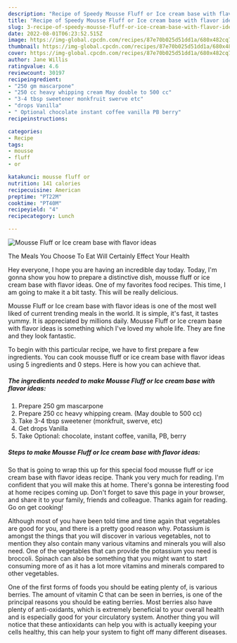 ```yaml
---
description: "Recipe of Speedy Mousse Fluff or Ice cream base with flavor ideas"
title: "Recipe of Speedy Mousse Fluff or Ice cream base with flavor ideas"
slug: 3-recipe-of-speedy-mousse-fluff-or-ice-cream-base-with-flavor-ideas
date: 2022-08-01T06:23:52.515Z
image: https://img-global.cpcdn.com/recipes/87e70b025d51dd1a/680x482cq70/mousse-fluff-or-ice-cream-base-with-flavor-ideas-recipe-main-photo.jpg
thumbnail: https://img-global.cpcdn.com/recipes/87e70b025d51dd1a/680x482cq70/mousse-fluff-or-ice-cream-base-with-flavor-ideas-recipe-main-photo.jpg
cover: https://img-global.cpcdn.com/recipes/87e70b025d51dd1a/680x482cq70/mousse-fluff-or-ice-cream-base-with-flavor-ideas-recipe-main-photo.jpg
author: Jane Willis
ratingvalue: 4.6
reviewcount: 30197
recipeingredient:
- "250 gm mascarpone"
- "250 cc heavy whipping cream May double to 500 cc"
- "3-4 tbsp sweetener monkfruit swerve etc"
- "drops Vanilla"
- " Optional chocolate instant coffee vanilla PB berry"
recipeinstructions:

categories:
- Recipe
tags:
- mousse
- fluff
- or

katakunci: mousse fluff or 
nutrition: 141 calories
recipecuisine: American
preptime: "PT22M"
cooktime: "PT40M"
recipeyield: "4"
recipecategory: Lunch

---
```



![Mousse Fluff or Ice cream base with flavor ideas](https://img-global.cpcdn.com/recipes/87e70b025d51dd1a/680x482cq70/mousse-fluff-or-ice-cream-base-with-flavor-ideas-recipe-main-photo.jpg)

The Meals You Choose To Eat Will Certainly Effect Your Health

Hey everyone, I hope you are having an incredible day today. Today, I'm gonna show you how to prepare a distinctive dish, mousse fluff or ice cream base with flavor ideas. One of my favorites food recipes. This time, I am going to make it a bit tasty. This will be really delicious.



Mousse Fluff or Ice cream base with flavor ideas is one of the most well liked of current trending meals in the world. It is simple, it's fast, it tastes yummy. It is appreciated by millions daily. Mousse Fluff or Ice cream base with flavor ideas is something which I've loved my whole life. They are fine and they look fantastic.


To begin with this particular recipe, we have to first prepare a few ingredients. You can cook mousse fluff or ice cream base with flavor ideas using 5 ingredients and 0 steps. Here is how you can achieve that.

<!--inarticleads1-->

##### The ingredients needed to make Mousse Fluff or Ice cream base with flavor ideas:

1. Prepare 250 gm mascarpone
1. Prepare 250 cc heavy whipping cream. (May double to 500 cc)
1. Take 3-4 tbsp sweetener (monkfruit, swerve, etc)
1. Get drops Vanilla
1. Take  Optional: chocolate, instant coffee, vanilla, PB, berry




<!--inarticleads2-->

##### Steps to make Mousse Fluff or Ice cream base with flavor ideas:





So that is going to wrap this up for this special food mousse fluff or ice cream base with flavor ideas recipe. Thank you very much for reading. I'm confident that you will make this at home. There's gonna be interesting food at home recipes coming up. Don't forget to save this page in your browser, and share it to your family, friends and colleague. Thanks again for reading. Go on get cooking!

Although most of you have been told time and time again that vegetables are good for you, and there is a pretty good reason why. Potassium is amongst the things that you will discover in various vegetables, not to mention they also contain many various vitamins and minerals you will also need. One of the vegetables that can provide the potassium you need is broccoli. Spinach can also be something that you might want to start consuming more of as it has a lot more vitamins and minerals compared to other vegetables.

One of the first forms of foods you should be eating plenty of, is various berries. The amount of vitamin C that can be seen in berries, is one of the principal reasons you should be eating berries. Most berries also have plenty of anti-oxidants, which is extremely beneficial to your overall health and is especially good for your circulatory system. Another thing you will notice that these antioxidants can help you with is actually keeping your cells healthy, this can help your system to fight off many different diseases.

